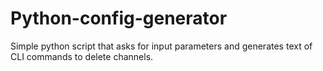 # Python-config-generator

Simple python script that asks for input parameters and generates text of CLI commands to delete channels.
